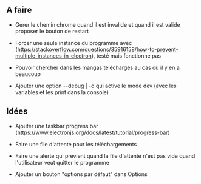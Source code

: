 ## A faire
- Gerer le chemin chrome quand il est invalide et quand il est valide proposer le bouton de restart

- Forcer une seule instance du programme avec (https://stackoverflow.com/questions/35916158/how-to-prevent-multiple-instances-in-electron), testé mais fonctionne pas

- Pouvoir chercher dans les mangas téléchargés au cas où il y en a beaucoup

- Ajouter une option --debug | -d qui active le mode dev (avec les variables et les print dans la console)
## Idées

- Ajouter une taskbar progress bar (https://www.electronjs.org/docs/latest/tutorial/progress-bar)

- Faire une file d'attente pour les téléchargements

- Faire une alerte qui prévient quand la file d'attente n'est pas vide quand l'utilisateur veut quitter le programme

- Ajouter un bouton "options par défaut" dans Options
